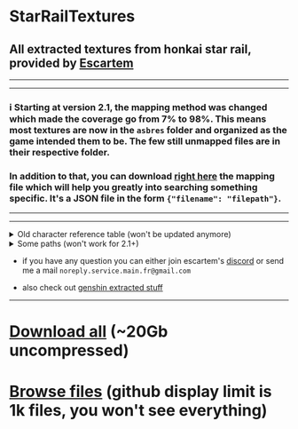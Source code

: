 # StarRailTextures
## All extracted textures from honkai star rail, provided by [Escartem](https://github.com/Escartem)

---
---

### ℹ️ Starting at version 2.1, the mapping method was changed which made the coverage go from 7% to 98%. This means most textures are now in the `asbres` folder and organized as the game intended them to be. The few still unmapped files are in their respective folder. 

### In addition to that, you can download [right here](https://s3.escartem.eu.org/browser/maps/hsr/2.1-full.json) the mapping file which will help you greatly into searching something specific. It's a JSON file in the form `{"filename": "filepath"}`. 

---
---


<details>
  <summary>Old character reference table (won't be updated anymore)</summary>
  
| number | name                |
|--------|---------------------|
| `1001` | March 7th           |
| `1002` | Dan Heng            |
| `1003` | Himeko              |
| `1004` | Welt                |
| `1005` | Kafka               |
| `1006` | Silver Wolf         |
| `1008` | Arlan               |
| `1009` | Asta                |
| `1013` | Herta               |
| `1101` | Bronya              |
| `1102` | Seele               |
| `1103` | Serval              |
| `1104` | Gepard              |
| `1105` | Natasha             |
| `1106` | Pela                |
| `1107` | Clara               |
| `1108` | Sampo               |
| `1109` | Hook                |
| `1110` | Lynx                |
| `1111` | Luka                |
| `1112` | Topaz               |
| `1201` | Qingque             |
| `1202` | Tingyun             |
| `1203` | Luocha              |
| `1204` | Jing Yan            |
| `1205` | Blade               |
| `1206` | Sushang             |
| `1207` | Yukong              |
| `1208` | Fu Xuan             |
| `1209` | Yanking             |
| `1210` | Guinafen            |
| `1211` | Bailu               |
| `1212` | Jinglu              |
| `1213` | Dan Feng            |
| `1214` | Xueyi               |
| `1215` | Hanya               |
| `1217` | HuoHuo              |
| `1302` | Argenti             |
| `8001` | Caelus Destruction  |
| `8002` | Stelle Destruction  |
| `8003` | Caelus Preservation |
| `8004` | Stelle Preservation |

</details>

<details>
  <summary>Some paths (won't work for 2.1+)</summary>

| path | content |
| --- | --- |
| [`assets/unmapped/Characters`](https://github.com/umaichanuwu/StarRailTextures/tree/main/assets/unmapped/Characters) | List of characers eidolons, faces, and linked textures |
| [`assets/unmapped/Avatar`](https://github.com/umaichanuwu/StarRailTextures/tree/main/assets/unmapped/Avatar) | Characters models textures |
| [`assets/asbres/ui/atlas/atlasroot/minimap`](https://github.com/umaichanuwu/StarRailTextures/tree/main/assets/asbres/ui/atlas/atlasroot/minimap) | Minimap |
| [`assets/unmapped/C/CSProp/Gacha/Common/Ticket01`](https://github.com/umaichanuwu/StarRailTextures/tree/main/assets/unmapped/C/CSProp/Gacha/Common/Ticket01) | Gacha tickets |
| [`assets/unmapped/Enviro`](https://github.com/umaichanuwu/StarRailTextures/tree/main/assets/unmapped/Enviro) | Skyboxes and noise maps for sky |
| [`assets/unmapped/Gacha/GachaImg`](https://github.com/umaichanuwu/StarRailTextures/tree/main/assets/unmapped/Gacha/GachaImg) | Gacha banners |
| [`assets/unmapped/Chap00 - 01 - 02 - 03`](https://github.com/umaichanuwu/StarRailTextures/tree/main/assets/unmapped) | Game maps, very likely that 00 is space station, 01 jarilo vi, 02 xianzhou luofu and 03 maybe astral express ? |
| [`assets/unmapped/N/NPC`](https://github.com/umaichanuwu/StarRailTextures/tree/main/assets/unmapped/N/NPC) | NPC hair + body textures |
| [`assets/unmapped/U/UI - UI3D`](https://github.com/umaichanuwu/StarRailTextures/tree/main/assets/unmapped/U/) | UI textures, UI is for the main interface and UI3D for 3d interfaces like the map |
| [`assets/unmapped/Chap02/Eff/X301/SeaWater`](https://github.com/umaichanuwu/StarRailTextures/tree/main/assets/unmapped/Chap02/Eff/X301/SeaWater) | 8k water textures |
| [`assets/unmapped/Other`](https://github.com/umaichanuwu/StarRailTextures/tree/main/assets/unmapped/Other) | All textures that couldn't be sorted, go check here if you can't find something. It includes stuff like items icons, emojis, ui elements, events textures and many more |

</details>

* if you have any question you can either join escartem's [discord](https://discord.gg/fzRdtVh) or send me a mail `noreply.service.main.fr@gmail.com`

* also check out [genshin extracted stuff](https://github.com/umaichanuwu/GenshinLinks/blob/main/README.md)

---

# [Download all](https://github.com/umaichanuwu/StarRailTextures/archive/8cf53fc421fecdc28c51102d32f16e54cc1cef47.zip) (~20Gb uncompressed)
# [Browse files](https://github.com/umaichanuwu/StarRailTextures/tree/8cf53fc421fecdc28c51102d32f16e54cc1cef47/assets) (github display limit is 1k files, you won't see everything)
